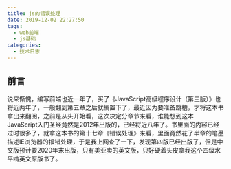 ```yaml
---
title: js的错误处理
date: 2019-12-02 22:27:50
tags:
  - web前端
  - js基础
categories:
  - 技术日志
---
```


## 前言

说来惭愧，编写前端也近一年了，买了《JavaScript高级程序设计（第三版）》也将近两年了，一般翻到第五章之后就搁置下了，最近因为要准备跳槽，才将这本书拿出来翻阅，之前是从头开始看，这次决定分章节来看，谁能想到这本JavaScript入门圣经竟然是2012年出版的，已经将近八年了。书里面的内容已经过时很多了，就拿这本书的第十七章《错误处理》来看，里面竟然花了半章的笔墨描述IE浏览器的报错处理，于是我上网查了一下，发现第四版已经出版了，但是中文版预计要2020年末出版，只有美亚卖的英文版，只好硬着头皮拿我这个四级水平啃英文原版书了。

## 


